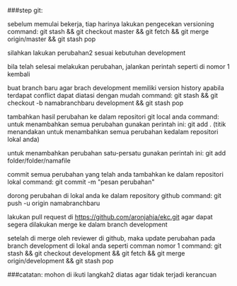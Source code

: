 ###step git:

sebelum memulai bekerja, tiap harinya lakukan pengecekan versioning command:
git stash && git checkout master && git fetch && git merge origin/master && git stash pop

silahkan lakukan perubahan2 sesuai kebutuhan development

bila telah selesai melakukan perubahan, jalankan perintah seperti di nomor 1 kembali

buat branch baru agar brach development memiliki version history apabila terdapat conflict dapat diatasi dengan mudah command:
git stash && git checkout -b namabranchbaru development && git stash pop

tambahkan hasil perubahan ke dalam repositori git local anda command: untuk menambahkan semua perubahan gunakan perintah ini: git add . (titik menandakan untuk menambahkan semua perubahan kedalam repositori lokal anda)

untuk menambahkan perubahan satu-persatu gunakan perintah ini:
git add folder/folder/namafile

commit semua perubahan yang telah anda tambahkan ke dalam repositori lokal command:
git commit -m "pesan perubahan"

dorong perubahan di lokal anda ke dalam repository github command:
git push -u origin namabranchbaru

lakukan pull request di
https://github.com/aronjahja/ekc.git
agar dapat segera dilakukan merge ke dalam branch development

setelah di merge oleh reviewer di github, maka update perubahan pada branch development di lokal anda seperti comman nomor 1 command:
git stash && git checkout development && git fetch && git merge origin/development && git stash pop

###catatan: mohon di ikuti langkah2 diatas agar tidak terjadi kerancuan

